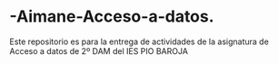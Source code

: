 # -Aimane-Acceso-a-datos.
Este repositorio es para la entrega de actividades de la asignatura de Acceso a datos de 2º DAM del IES PIO BAROJA
